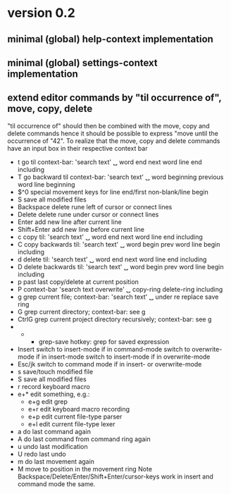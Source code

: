 # version 0.2

## minimal (global) help-context implementation

## minimal (global) settings-context implementation

## extend editor commands by "til occurrence of", move, copy, delete

"til occurrence of" should then be combined with the move, copy and
delete commands hence it should be possible to express "move until the
occurrence of "42".  To realize that the move, copy and delete commands
have an input box in their respective context bar

* t go til context-bar:
    'search text' ␣  word end  next word  line end  including
* T go backward til context-bar:
    'search text' ␣  word beginning previous word line beginning
* $^0 special movement keys for line end/first non-blank/line begin
* S save all modified files
* Backspace delete rune left of cursor or connect lines
* Delete delete rune under cursor or connect lines
* Enter add new line after current line
* Shift+Enter add new line before current line
* c copy til:
    'search text' ␣  word end  next word  line end  including
* C copy backwards til:
    'search text' ␣  word begin  prev word  line begin  including
* d delete til:
    'search text' ␣  word end  next word  line end  including
* D delete backwards til:
    'search text' ␣  word begin  prev word  line begin  including
* p past last copy/delete at current position
* P context-bar
    'search text overwrite'  ␣  copy-ring delete-ring including
* g grep current file; context-bar:
    'search text' ␣  under  re  replace  save  ring
* G grep current directory; context-bar: see g
* CtrlG grep current project directory recursively; context-bar: see g
* * + grep-save hotkey: grep for saved expression
* Insert switch to insert-mode if in command-mode
switch to overwrite-mode if in insert-mode
switch to insert-mode if in overwrite-mode
* Esc/jk  switch to command mode if in insert- or overwrite-mode
* s save/touch modified file
* S save all modified files
* r record keyboard macro
* e+* edit something, e.g.:
  * e+g edit grep
  * e+r edit keyboard macro recording
  * e+p edit current file-type parser
  * e+l edit current file-type lexer
* a do last command again
* A do last command from command ring again
* u undo last modification
* U redo last undo
* m do last movement again
* M move to position in the movement ring
Note Backspace/Delete/Enter/Shift+Enter/cursor-keys work in insert and
command mode the same.